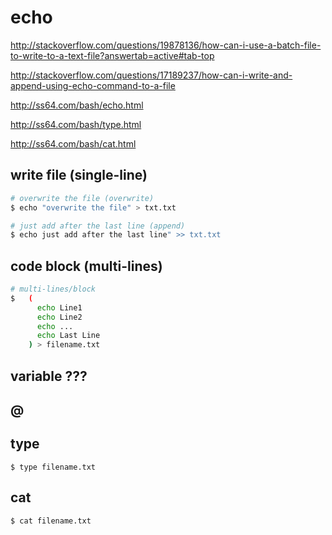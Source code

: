 # echo 

http://stackoverflow.com/questions/19878136/how-can-i-use-a-batch-file-to-write-to-a-text-file?answertab=active#tab-top

http://stackoverflow.com/questions/17189237/how-can-i-write-and-append-using-echo-command-to-a-file  

http://ss64.com/bash/echo.html  

http://ss64.com/bash/type.html  

http://ss64.com/bash/cat.html  


## write file (single-line) 

```sh
# overwrite the file (overwrite)
$ echo "overwrite the file" > txt.txt

# just add after the last line (append)
$ echo just add after the last line" >> txt.txt

``` 

## code block (multi-lines) 

```sh
# multi-lines/block
$   (
      echo Line1
      echo Line2
      echo ...
      echo Last Line
    ) > filename.txt 
``` 

## variable ???

## @ 

## type 

```
$ type filename.txt

``` 


## cat

```
$ cat filename.txt

``` 



















